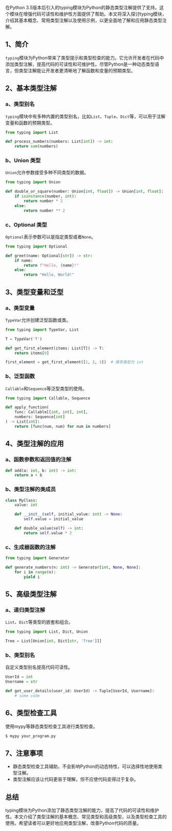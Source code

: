 在Python 3.5版本后引入的typing模块为Python的静态类型注解提供了支持。这个模块在增强代码可读性和维护性方面提供了帮助。本文将深入探讨typing模块，介绍其基本概念、常用类型注解以及使用示例，以更全面地了解和应用静态类型注解。
<a name="zstx1"></a>
## 1、简介
`typing`模块为Python带来了类型提示和类型检查的能力。它允许开发者在代码中添加类型注解，提高代码的可读性和可维护性。尽管Python是一种动态类型语言，但类型注解能让开发者更清晰地了解函数和变量的预期类型。
<a name="k4a74"></a>
## 2、基本类型注解
<a name="eHudM"></a>
### a、类型别名
`typing`模块中有多种内置的类型别名，比如`List`、`Tuple`、`Dict`等，可以用于注解变量和函数的预期类型。
```python
from typing import List

def process_numbers(numbers: List[int]) -> int:
    return sum(numbers)
```
<a name="WkKnz"></a>
### b、Union 类型
`Union`允许参数接受多种不同类型的数据。
```python
from typing import Union

def double_or_square(number: Union[int, float]) -> Union[int, float]:
    if isinstance(number, int):
        return number * 2
    else:
        return number ** 2
```
<a name="sw0Jy"></a>
### c、Optional 类型
`Optional`表示参数可以是指定类型或者`None`。
```python
from typing import Optional

def greet(name: Optional[str]) -> str:
    if name:
        return f"Hello, {name}!"
    else:
        return "Hello, World!"
```
<a name="cf0KC"></a>
## 3、类型变量和泛型
<a name="M0hNs"></a>
### a、类型变量
`TypeVar`允许创建泛型函数或类。
```python
from typing import TypeVar, List

T = TypeVar('T')

def get_first_element(items: List[T]) -> T:
    return items[0]

first_element = get_first_element([1, 2, 3])  # 推导类型为 int
```
<a name="Zkz2S"></a>
### b、泛型函数
`Callable`和`Sequence`等泛型类型的使用。
```python
from typing import Callable, Sequence

def apply_function(
    func: Callable[[int, int], int],
    numbers: Sequence[int]
) -> List[int]:
    return [func(num, num) for num in numbers]
```
<a name="yCYLm"></a>
## 4、类型注解的应用
<a name="nDm1C"></a>
### a、函数参数和返回值的注解
```python
def add(a: int, b: int) -> int:
    return a + b
```
<a name="TAiK0"></a>
### b、类型注解的类成员
```python
class MyClass:
    value: int

    def __init__(self, initial_value: int) -> None:
        self.value = initial_value

    def double_value(self) -> int:
        return self.value * 2
```
<a name="AFhbo"></a>
### c、生成器函数的注解
```python
from typing import Generator

def generate_numbers(n: int) -> Generator[int, None, None]:
    for i in range(n):
        yield i
```
<a name="uUQAx"></a>
## 5、高级类型注解
<a name="mg6C6"></a>
### a、递归类型注解
`List`、`Dict`等类型的嵌套和组合。
```python
from typing import List, Dict, Union

Tree = List[Union[int, Dict[str, 'Tree']]]
```
<a name="nUh2Y"></a>
### b、类型别名
自定义类型别名提高代码可读性。
```python
UserId = int
Username = str

def get_user_details(user_id: UserId) -> Tuple[UserId, Username]:
    # some code
```
<a name="QbRor"></a>
## 6、类型检查工具
使用mypy等静态类型检查工具进行类型检查。
```bash
$ mypy your_program.py
```
<a name="UUhJz"></a>
## 7、注意事项

- 静态类型检查工具辅助，不会影响Python的动态特性，可以选择性地使用类型注解。
- 类型注解应该让代码更易于理解，但不应使代码变得过于复杂。
<a name="qC27F"></a>
## 总结
typing模块为Python添加了静态类型注解的能力，提高了代码的可读性和维护性。本文介绍了类型注解的基本概念、常见类型和高级类型，以及类型检查工具的使用。希望读者可以更好地应用类型注解，改善Python代码的质量。
